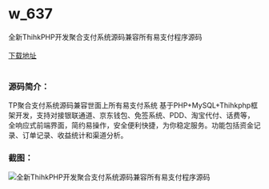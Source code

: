 # w_637
全新ThihkPHP开发聚合支付系统源码兼容所有易支付程序源码
<br/></br>
[下载地址](https://www.uuid2.com/637.html "下载地址")
<br/></br>
<h3>源码简介：</h3>
<p>TP聚合支付系统源码兼容世面上所有易支付系统
基于PHP+MySQL+Thihkphp框架开发，支持对接银联通道、京东钱包、免签系统、PDD、淘宝代付、话费等，全响应式前端界面，简约易操作，安全便利快捷，为你稳定服务。功能包括资金记录、订单记录、收益统计和渠道分析。<p>
<h3>截图：</h3>
<img src="https://www.uuid2.com/wp-content/uploads/img/202105/f1401f3181.gif" alt="全新ThihkPHP开发聚合支付系统源码兼容所有易支付程序源码">
